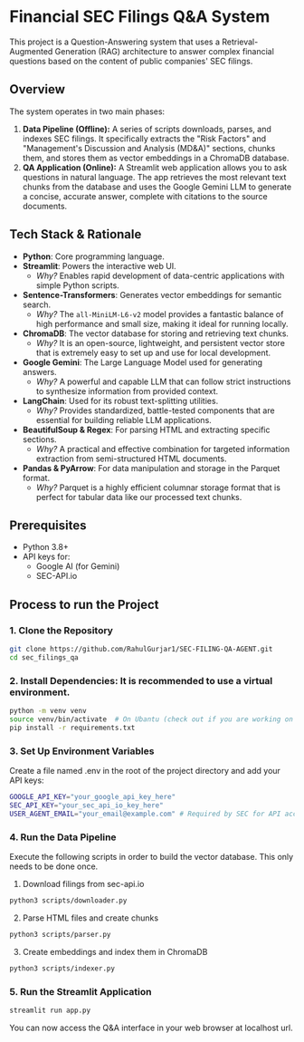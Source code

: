 # Financial SEC Filings Q&A System

This project is a Question-Answering system that uses a Retrieval-Augmented Generation (RAG) architecture to answer complex financial questions based on the content of public companies' SEC filings.

## Overview

The system operates in two main phases:

1.  **Data Pipeline (Offline):** A series of scripts downloads, parses, and indexes SEC filings. It specifically extracts the "Risk Factors" and "Management's Discussion and Analysis (MD&A)" sections, chunks them, and stores them as vector embeddings in a ChromaDB database.
2.  **QA Application (Online):** A Streamlit web application allows you to ask questions in natural language. The app retrieves the most relevant text chunks from the database and uses the Google Gemini LLM to generate a concise, accurate answer, complete with citations to the source documents.

## Tech Stack & Rationale

*   **Python**: Core programming language.
*   **Streamlit**: Powers the interactive web UI.
    *   *Why?* Enables rapid development of data-centric applications with simple Python scripts.
*   **Sentence-Transformers**: Generates vector embeddings for semantic search.
    *   *Why?* The `all-MiniLM-L6-v2` model provides a fantastic balance of high performance and small size, making it ideal for running locally.
*   **ChromaDB**: The vector database for storing and retrieving text chunks.
    *   *Why?* It is an open-source, lightweight, and persistent vector store that is extremely easy to set up and use for local development.
*   **Google Gemini**: The Large Language Model used for generating answers.
    *   *Why?* A powerful and capable LLM that can follow strict instructions to synthesize information from provided context.
*   **LangChain**: Used for its robust text-splitting utilities.
    *   *Why?* Provides standardized, battle-tested components that are essential for building reliable LLM applications.
*   **BeautifulSoup & Regex**: For parsing HTML and extracting specific sections.
    *   *Why?* A practical and effective combination for targeted information extraction from semi-structured HTML documents.
*   **Pandas & PyArrow**: For data manipulation and storage in the Parquet format.
    *   *Why?* Parquet is a highly efficient columnar storage format that is perfect for tabular data like our processed text chunks.


## Prerequisites

*   Python 3.8+
*   API keys for:
    *   Google AI (for Gemini)
    *   SEC-API.io

## Process to run the Project
### 1. Clone the Repository
```bash
git clone https://github.com/RahulGurjar1/SEC-FILING-QA-AGENT.git
cd sec_filings_qa
```
### 2. Install Dependencies: It is recommended to use a virtual environment.
```bash
python -m venv venv
source venv/bin/activate  # On Ubantu (check out if you are working on a different OS)
pip install -r requirements.txt
```
### 3. Set Up Environment Variables
Create a file named .env in the root of the project directory and add your API keys:
```bash
GOOGLE_API_KEY="your_google_api_key_here"
SEC_API_KEY="your_sec_api_io_key_here"
USER_AGENT_EMAIL="your_email@example.com" # Required by SEC for API access
```
### 4. Run the Data Pipeline
Execute the following scripts in order to build the vector database. This only needs to be done once.

1. Download filings from sec-api.io
```bash
python3 scripts/downloader.py
```
2. Parse HTML files and create chunks
```bash
python3 scripts/parser.py
```
3. Create embeddings and index them in ChromaDB
```bash
python3 scripts/indexer.py
```
### 5. Run the Streamlit Application
```bash
streamlit run app.py
```
You can now access the Q&A interface in your web browser at localhost url.